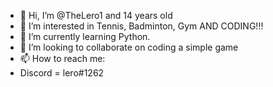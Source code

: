 - 👋 Hi, I’m @TheLero1 and 14 years old
- 👀 I’m interested in Tennis, Badminton, Gym AND CODING!!!
- 🌱 I’m currently learning Python.
- 💞️ I’m looking to collaborate on coding a simple game
- 📫 How to reach me:
- Discord = lero#1262

<!---
TheLero1/TheLero1 is a ✨ special ✨ repository because its `README.md` (this file) appears on your GitHub profile.
You can click the Preview link to take a look at your changes.
--->
